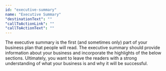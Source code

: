 ```yaml
---
id: "executive-summary"
name: "Executive Summary"
"destinationText": ""
"callToActionLink": ""
"callToActionText": ""
---
```


The executive summary is the first (and sometimes only) part of your business plan that people will read. The executive summary should provide information about your business and incorporate the highlights of the below sections. Ultimately, you want to leave the readers with a strong understanding of what your business is and why it will be successful.